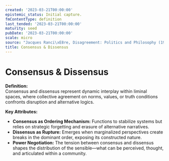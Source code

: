 ```yaml
---
created: '2023-03-21T00:00:00'
epistemic_status: Initial capture.
fmContentType: definition
last_tended: '2023-03-21T00:00:00'
maturity: seed
pubDate: '2023-03-21T00:00:00'
scale: micro
source: "Jacques Ranci\xE8re, Disagreement: Politics and Philosophy (1999)"
title: Consensus & Dissensus
---
```


# Consensus & Dissensus

**Definition:**  
Consensus and dissensus represent dynamic interplay within liminal spaces, where collective agreement on norms, values, or truth conditions confronts disruption and alternative logics.

**Key Attributes:**  
- **Consensus as Ordering Mechanism:** Functions to stabilize systems but relies on strategic forgetting and erasure of alternative narratives.  
- **Dissensus as Rupture:** Emerges when marginalized perspectives create breaks in the dominant order, exposing its constructed nature.  
- **Power Negotiation:** The tension between consensus and dissensus shapes the distribution of the sensible—what can be perceived, thought, and articulated within a community.
